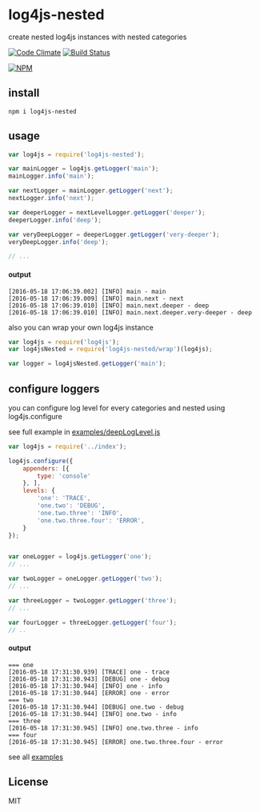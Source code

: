 # log4js-nested

create nested log4js instances with nested categories

[![Code Climate](https://codeclimate.com/github/alekzonder/log4js-nested/badges/gpa.svg)](https://codeclimate.com/github/alekzonder/log4js-nested)
[![Build Status](https://travis-ci.org/alekzonder/log4js-nested.svg?branch=master)](https://travis-ci.org/alekzonder/log4js-nested)

[![NPM](https://nodei.co/npm/log4js-nested.png?downloads=true&stars=true)](https://nodei.co/npm/log4js-nested/)

## install

```
npm i log4js-nested
```


## usage

```js
var log4js = require('log4js-nested');

var mainLogger = log4js.getLogger('main');
mainLogger.info('main');

var nextLogger = mainLogger.getLogger('next');
nextLogger.info('next');

var deeperLogger = nextLevelLogger.getLogger('deeper');
deeperLogger.info('deep');

var veryDeepLogger = deeperLogger.getLogger('very-deeper');
veryDeepLogger.info('deep');

// ...
```

#### output
```
[2016-05-18 17:06:39.002] [INFO] main - main
[2016-05-18 17:06:39.009] [INFO] main.next - next
[2016-05-18 17:06:39.010] [INFO] main.next.deeper - deep
[2016-05-18 17:06:39.010] [INFO] main.next.deeper.very-deeper - deep
```

also you can wrap your own log4js instance

```js
var log4js = require('log4js');
var log4jsNested = require('log4js-nested/wrap')(log4js);

var logger = log4jsNested.getLogger('main');
```

## configure loggers

you can configure log level for every categories and nested using log4js.configure

see full example in [examples/deepLogLevel.js](examples/deepLogLevel.js)

```js
var log4js = require('../index');

log4js.configure({
    appenders: [{
        type: 'console'
    }, ],
    levels: {
        'one': 'TRACE',
        'one.two': 'DEBUG',
        'one.two.three': 'INFO',
        'one.two.three.four': 'ERROR',
    }
});


var oneLogger = log4js.getLogger('one');
// ...

var twoLogger = oneLogger.getLogger('two');
// ...

var threeLogger = twoLogger.getLogger('three');
// ...

var fourLogger = threeLogger.getLogger('four');
// ..

```

#### output

```
=== one
[2016-05-18 17:31:30.939] [TRACE] one - trace
[2016-05-18 17:31:30.943] [DEBUG] one - debug
[2016-05-18 17:31:30.944] [INFO] one - info
[2016-05-18 17:31:30.944] [ERROR] one - error
=== two
[2016-05-18 17:31:30.944] [DEBUG] one.two - debug
[2016-05-18 17:31:30.944] [INFO] one.two - info
=== three
[2016-05-18 17:31:30.945] [INFO] one.two.three - info
=== four
[2016-05-18 17:31:30.945] [ERROR] one.two.three.four - error
```

see all [examples](examples)


## License

MIT